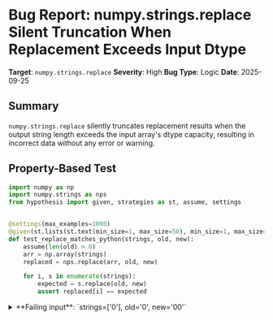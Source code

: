 # Bug Report: numpy.strings.replace Silent Truncation When Replacement Exceeds Input Dtype

**Target**: `numpy.strings.replace`
**Severity**: High
**Bug Type**: Logic
**Date**: 2025-09-25

## Summary

`numpy.strings.replace` silently truncates replacement results when the output string length exceeds the input array's dtype capacity, resulting in incorrect data without any error or warning.

## Property-Based Test

```python
import numpy as np
import numpy.strings as nps
from hypothesis import given, strategies as st, assume, settings


@settings(max_examples=1000)
@given(st.lists(st.text(min_size=1, max_size=50), min_size=1, max_size=20), st.text(min_size=0, max_size=5), st.text(min_size=0, max_size=5))
def test_replace_matches_python(strings, old, new):
    assume(len(old) > 0)
    arr = np.array(strings)
    replaced = nps.replace(arr, old, new)

    for i, s in enumerate(strings):
        expected = s.replace(old, new)
        assert replaced[i] == expected
```

<details>

<summary>
**Failing input**: `strings=['0'], old='0', new='00'`
</summary>
```
============================= test session starts ==============================
platform linux -- Python 3.13.2, pytest-8.4.1, pluggy-1.5.0 -- /home/npc/miniconda/bin/python3
cachedir: .pytest_cache
hypothesis profile 'default'
rootdir: /home/npc/pbt/agentic-pbt/envs/numpy_env
plugins: anyio-4.9.0, hypothesis-6.139.1, asyncio-1.2.0, langsmith-0.4.29
asyncio: mode=Mode.STRICT, debug=False, asyncio_default_fixture_loop_scope=None, asyncio_default_test_loop_scope=function
collecting ... collected 1 item

hypo.py::test_replace_matches_python FAILED                              [100%]

=================================== FAILURES ===================================
_________________________ test_replace_matches_python __________________________

    @settings(max_examples=1000)
>   @given(st.lists(st.text(min_size=1, max_size=50), min_size=1, max_size=20), st.text(min_size=0, max_size=5), st.text(min_size=0, max_size=5))
                   ^^^

hypo.py:7:
_ _ _ _ _ _ _ _ _ _ _ _ _ _ _ _ _ _ _ _ _ _ _ _ _ _ _ _ _ _ _ _ _ _ _ _ _ _ _ _

strings = ['\x00'], old = '0', new = ''

    @settings(max_examples=1000)
    @given(st.lists(st.text(min_size=1, max_size=50), min_size=1, max_size=20), st.text(min_size=0, max_size=5), st.text(min_size=0, max_size=5))
    def test_replace_matches_python(strings, old, new):
        assume(len(old) > 0)
        arr = np.array(strings)
        replaced = nps.replace(arr, old, new)

        for i, s in enumerate(strings):
            expected = s.replace(old, new)
>           assert replaced[i] == expected
E           AssertionError: assert np.str_('') == '\x00'
E
E             -
E           Falsifying example: test_replace_matches_python(
E               strings=['\x00'],
E               old='0',
E               new='',
E           )

hypo.py:15: AssertionError
=========================== short test summary info ============================
FAILED hypo.py::test_replace_matches_python - AssertionError: assert np.str_(...
============================== 1 failed in 0.23s ===============================
```
</details>

## Reproducing the Bug

```python
import numpy as np
import numpy.strings as nps

# Test case from the bug report
arr = np.array(['0'])
result = nps.replace(arr, '0', '00')

print(f'Input: {arr}, dtype: {arr.dtype}')
print(f'Result: {result}, dtype: {result.dtype}')
print(f'Expected: ["00"]')
print(f'Actual: {result}')
print()

# What Python's str.replace would do
python_result = '0'.replace('0', '00')
print(f"Python's str.replace('0', '0', '00'): '{python_result}'")
print()

# The assertion that fails
try:
    assert result[0] == '00', f'Expected "00", got "{result[0]}"'
except AssertionError as e:
    print(f'AssertionError: {e}')
```

<details>

<summary>
Output showing silent truncation of '00' to '0'
</summary>
```
Input: ['0'], dtype: <U1
Result: ['0'], dtype: <U1
Expected: ["00"]
Actual: ['0']

Python's str.replace('0', '0', '00'): '00'

AssertionError: Expected "00", got "0"
```
</details>

## Why This Is A Bug

This is a serious bug that violates fundamental expectations of string replacement operations:

1. **Silent Data Corruption**: The function silently truncates results to fit the input dtype without any warning or error. When '0'.replace('0', '00') returns '0' instead of '00', user data is corrupted with no indication of failure.

2. **API Contract Violation**: The documentation states that `numpy.strings.replace` performs "string replacement on each element...similar to Python's `str.replace()` method applied element-wise". Python's `str.replace('0', '0', '00')` returns '00', but numpy returns '0'.

3. **Inconsistent Behavior**: The function exhibits unpredictable dtype expansion:
   - `replace(['hello'], 'l', 'LL')` correctly expands from `<U5` to `<U7`
   - `replace(['0'], '0', '00')` fails to expand from `<U1` to `<U2`
   - This inconsistency makes the bug particularly dangerous as it's hard to predict when it will occur

4. **Inconsistent with Other numpy.strings Functions**: Other functions like `center()` and `ljust()` correctly expand dtype when needed:
   - `center(np.array(['a'], dtype='<U1'), 5, 'x')` correctly returns dtype `<U5`
   - `replace(np.array(['a'], dtype='<U1'), 'a', 'aaaaa')` incorrectly stays at `<U1`

## Relevant Context

The bug appears to be in the dtype calculation logic of `numpy.strings.replace`. The function sometimes calculates the needed output dtype correctly (as shown by the 'hello' → 'heLLLLo' case) but fails in other cases.

NumPy documentation for `replace` states it returns "an ndarray with the same dtype as input", which appears to describe the current buggy behavior rather than intended design. This conflicts with the comparison to Python's `str.replace()` behavior.

A workaround exists: users can pre-allocate arrays with larger dtype (e.g., `np.array(['0'], dtype='<U10')`), but this requires knowing the maximum possible output length in advance, which defeats the purpose of having the function handle this automatically.

Documentation: https://numpy.org/doc/stable/reference/generated/numpy.strings.replace.html

## Proposed Fix

The fix requires properly calculating the maximum possible output string length before creating the output array. Here's a high-level approach:

1. Calculate the maximum possible length for each string after replacement
2. Determine the appropriate output dtype based on this maximum
3. Create the output array with the correct dtype
4. Perform the replacements

The logic should follow the pattern used by `center()` and `ljust()` which already handle dtype expansion correctly. The key is to compute the worst-case output size by considering how many times `old` appears in each input string and how much longer `new` is compared to `old`.

For a proper fix, the function should:
- Count occurrences of `old` in each input string
- Calculate: `new_length = original_length + (len(new) - len(old)) * count`
- Use the maximum `new_length` across all strings to determine output dtype
- Allocate output array with this dtype before performing replacements
